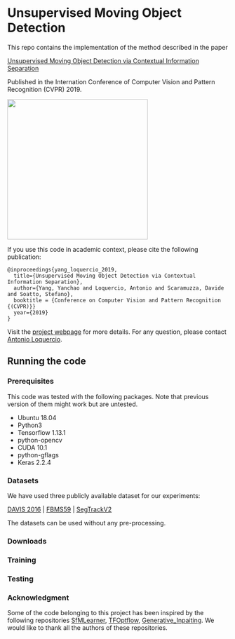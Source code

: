 # Unsupervised Moving Object Detection

This repo contains the implementation of the method described in the paper

[Unsupervised Moving Object Detection via Contextual Information Separation](https://arxiv.org/pdf/1901.03360.pdf)

Published in the Internation Conference of Computer Vision and Pattern Recognition (CVPR) 2019.

<img src='doc/detect_hawk.gif' width=320>

If you use this code in academic context, please cite the following publication:

```
@inproceedings{yang_loquercio_2019,
  title={Unsupervised Moving Object Detection via Contextual Information Separation},
  author={Yang, Yanchao and Loquercio, Antonio and Scaramuzza, Davide and Soatto, Stefano},
  booktitle = {Conference on Computer Vision and Pattern Recognition {(CVPR)}}
  year={2019}
}
```

Visit the [project webpage](http://rpg.ifi.uzh.ch/unsupervised_detection.html) for more details. For any question, please contact [Antonio Loquercio](https://antonilo.github.io/contact/).

## Running the code

### Prerequisites

This code was tested with the following packages. Note that previous version of them might work but are untested.

* Ubuntu 18.04
* Python3
* Tensorflow 1.13.1
* python-opencv
* CUDA 10.1
* python-gflags
* Keras 2.2.4

### Datasets

We have used three publicly available dataset for our experiments:

[DAVIS 2016](https://davischallenge.org/davis2016/browse.html) | [FBMS59](https://lmb.informatik.uni-freiburg.de/resources/datasets/) | [SegTrackV2](https://web.engr.oregonstate.edu/~lif/SegTrack2/dataset.html)

The datasets can be used without any pre-processing.

### Downloads

### Training

### Testing


### Acknowledgment

Some of the code belonging to this project has been inspired by the following repositories [SfMLearner](https://github.com/tinghuiz/SfMLearner), [TFOptflow](https://github.com/philferriere/tfoptflow), [Generative_Inpaiting](https://github.com/JiahuiYu/generative_inpainting). We would like to thank all the authors of these repositories.

